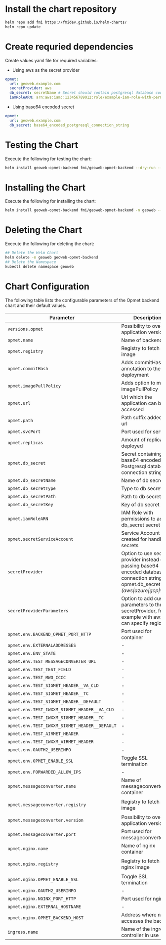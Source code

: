 # Install the chart repository

```bash
helm repo add fmi https://fmidev.github.io/helm-charts/
helm repo update
```

# Create requried dependencies

Create values.yaml file for required variables:
* Using aws as the secret provider
```yaml
opmet: 
  url: geoweb.example.com
  secretProvider: aws
  db_secret: secretName # Secret should contain postgresql database connection string
  iamRoleARN: arn:aws:iam::123456789012:role/example-iam-role-with-permissions-to-secret
```

* Using base64 encoded secret
```yaml
opmet:
  url: geoweb.example.com
  db_secret: base64_encoded_postgresql_connection_string
```

# Testing the Chart
Execute the following for testing the chart:

```bash
helm install geoweb-opmet-backend fmi/geoweb-opmet-backend --dry-run --debug -n geoweb --values=./values.yaml
```

# Installing the Chart

Execute the following for installing the chart:

```bash
helm install geoweb-opmet-backend fmi/geoweb-opmet-backend -n geoweb --values=./values.yaml
```

# Deleting the Chart
Execute the following for deleting the chart:

```bash
## Delete the Helm Chart
helm delete -n geoweb geoweb-opmet-backend
## Delete the Namespace
kubectl delete namespace geoweb
```

# Chart Configuration
The following table lists the configurable parameters of the Opmet backend chart and their default values.

| Parameter | Description | Default |
| - | - | - |
| `versions.opmet` | Possibility to override application version | `v0.0.3` |
| `opmet.name` | Name of backend | `opmet` |
| `opmet.registry` | Registry to fetch image | `registry.gitlab.com/opengeoweb/backend-services/opmet-backend` |
| `opmet.commitHash` | Adds commitHash annotation to the deployment | |
| `opmet.imagePullPolicy` | Adds option to modify imagePullPolicy | |
| `opmet.url` | Url which the application can be accessed | |
| `opmet.path` | Path suffix added to url | `/opmet/(.*)` |
| `opmet.svcPort` | Port used for service | `80` |
| `opmet.replicas` | Amount of replicas deployed | `1` |
| `opmet.db_secret` | Secret containing base64 encoded Postgresql database connection string | |
| `opmet.db_secretName` | Name of db secret | `opmet-db` |
| `opmet.db_secretType` | Type to db secret | `secretsmanager` |
| `opmet.db_secretPath` | Path to db secret | |
| `opmet.db_secretKey` | Key of db secret | |
| `opmet.iamRoleARN` | IAM Role with permissions to access db_secret secret | |
| `opmet.secretServiceAccount` | Service Account created for handling secrets | `opmet-service-account` |
| `secretProvider` | Option to use secret provider instead of passing base64 encoded database connection string as opmet.db_secret *(aws\|azure\|gcp\|vault)* | |
| `secretProviderParameters` | Option to add custom parameters to the secretProvider, for example with aws you can specify region | |
| `opmet.env.BACKEND_OPMET_PORT_HTTP` | Port used for container | `8000` |
| `opmet.env.EXTERNALADDRESSES` | - | `0.0.0.0:80` |
| `opmet.env.ENV_STATE` | - | `TEST` |
| `opmet.env.TEST_MESSAGECONVERTER_URL` | - | `"http://localhost:8080/getsigmettac"` |
| `opmet.env.TEST_TEST_FIELD` | - | `"A"` |
| `opmet.env.TEST_MWO_CCCC` | - | `"EHDB"` |
| `opmet.env.TEST_SIGMET_HEADER__VA_CLD` | - | `"WVNL31"` |
| `opmet.env.TEST_SIGMET_HEADER__TC` | - | `"WCNL31"` |
| `opmet.env.TEST_SIGMET_HEADER__DEFAULT` | - | `"WSNL31"` |
| `opmet.env.TEST_IWXXM_SIGMET_HEADER__VA_CLD` | - | `"LVNL31"` |
| `opmet.env.TEST_IWXXM_SIGMET_HEADER__TC` | - | `"LYNL31"` |
| `opmet.env.TEST_IWXXM_SIGMET_HEADER__DEFAULT` | - | `"LSNL31"` |
| `opmet.env.TEST_AIRMET_HEADER` | - | `"WANL31"` |
| `opmet.env.TEST_IWXXM_AIRMET_HEADER` | - | `"LWNL31"` |
| `opmet.env.OAUTH2_USERINFO` | - | `https://gitlab.com/oauth/userinfo` |
| `opmet.env.OPMET_ENABLE_SSL` | Toggle SSL termination | `"FALSE"` |
| `opmet.env.FORWARDED_ALLOW_IPS` | - | `"*"` |
| `opmet.messageconverter.name` | Name of messageconverter container | `opmet-messageconverter` |
| `opmet.messageconverter.registry` | Registry to fetch image | `registry.gitlab.com/opengeoweb/avi-msgconverter/geoweb-knmi-avi-messageservices` |
| `opmet.messageconverter.version` | Possibility to override application version | `"0.1.1"` |
| `opmet.messageconverter.port` | Port used for messageconverter | `8080` |
| `opmet.nginx.name` | Name of nginx container | `opmet-nginx` |
| `opmet.nginx.registry` | Registry to fetch nginx image | `registry.gitlab.com/opengeoweb/backend-services/opmet-backend/nginx-opmet-backend` |
| `opmet.nginx.OPMET_ENABLE_SSL` | Toggle SSL termination | `"FALSE"` |
| `opmet.nginx.OAUTH2_USERINFO` | - | `https://gitlab.com/oauth/userinfo` |
| `opmet.nginx.NGINX_PORT_HTTP` | Port used for nginx | `80` |
| `opmet.nginx.EXTERNAL_HOSTNAME` | - | `localhost:80` |
| `opmet.nginx.OPMET_BACKEND_HOST` | Address where nginx accesses the backend | `localhost:8080` |
| `ingress.name` | Name of the ingress controller in use | `nginx-ingress-controller` |
